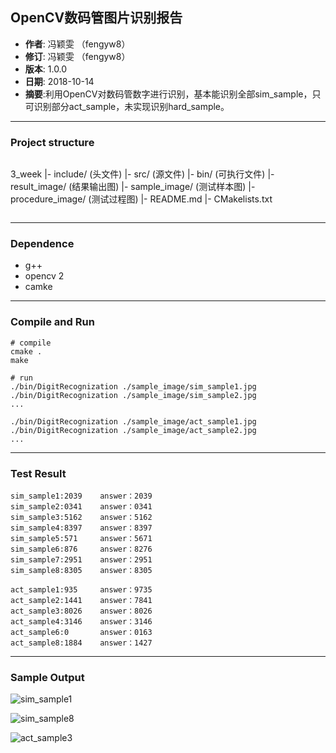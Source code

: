 ## OpenCV数码管图片识别报告

- **作者**: 冯颖雯 （fengyw8）
- **修订**: 冯颖雯 （fengyw8）
- **版本**: 1.0.0
- **日期**: 2018-10-14
- **摘要**:利用OpenCV对数码管数字进行识别，基本能识别全部sim_sample，只可识别部分act_sample，未实现识别hard_sample。

---

### Project structure

```

```

   3_week
   |- include/  (头文件)
   |- src/  (源文件)
   |- bin/  (可执行文件)
   |- result_image/ (结果输出图)
   |- sample_image/ (测试样本图)
   |- procedure_image/ (测试过程图)
   |- README.md
   |- CMakelists.txt

```

```

---

### Dependence
- g++
- opencv 2
- camke

---

### Compile and Run

```
# compile
cmake .
make

# run
./bin/DigitRecognization ./sample_image/sim_sample1.jpg
./bin/DigitRecognization ./sample_image/sim_sample2.jpg
...

./bin/DigitRecognization ./sample_image/act_sample1.jpg
./bin/DigitRecognization ./sample_image/act_sample2.jpg
...

```

---
### Test Result
```
sim_sample1:2039    answer：2039
sim_sample2:0341    answer：0341
sim_sample3:5162    answer：5162
sim_sample4:8397    answer：8397
sim_sample5:571     answer：5671
sim_sample6:876     answer：8276
sim_sample7:2951    answer：2951
sim_sample8:8305    answer：8305

act_sample1:935     answer：9735
act_sample2:1441    answer：7841
act_sample3:8026    answer：8026
act_sample4:3146    answer：3146
act_sample6:0       answer：0163
act_sample8:1884    answer：1427

```

---

### Sample Output

![sim_sample1](sesult_image/sim_sample1.JPG)

![sim_sample8](sesult_image/sim_sample8.JPG)

![act_sample3](sesult_image/act_sample3.JPG)


